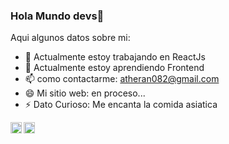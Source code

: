 ### Hola Mundo devs👋


Aqui algunos datos sobre mi:

- 🔭 Actualmente estoy trabajando en ReactJs
- 🌱 Actualmente estoy aprendiendo Frontend
- 📫 como contactarme: atheran082@gmail.com
- 😄 Mi sitio web: en proceso...
- ⚡ Dato Curioso: Me encanta la comida asiatica 


<a href='https://linkedin.com/in/angelica-theran'><img align='left' alt="linkedin" src="https://raw.githubusercontent.com/rahul-jha98/rahul-jha98/561d474902b59c7429ec22bb73e225696c27b202/assets/linkedin.svg" height='18px'/></a>
<a href='https://twitter.com/jharahul98/'><img align='left' alt="twitter" src="https://raw.githubusercontent.com/rahul-jha98/rahul-jha98/561d474902b59c7429ec22bb73e225696c27b202/assets/twitter.svg" height='18px'/></a>


